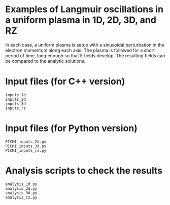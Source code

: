 # Examples of Langmuir oscillations in a uniform plasma in 1D, 2D, 3D, and RZ

In each case, a uniform plasma is setup with a sinusoidal perturbation in the
electron momentum along each axis. The plasma is followed for a short period
of time, long enough so that E fields develop. The resulting fields can be
compared to the analytic solutions.

# Input files (for C++ version)

    inputs_1d
    inputs_2d
    inputs_3d
    inputs_rz

# Input files (for Python version)

    PICMI_inputs_2d.py
    PICMI_inputs_3d.py
    PICMI_inputs_rz.py

# Analysis scripts to check the results

    analysis_1d.py
    analysis_2d.py
    analysis_3d.py
    analysis_rz.py
